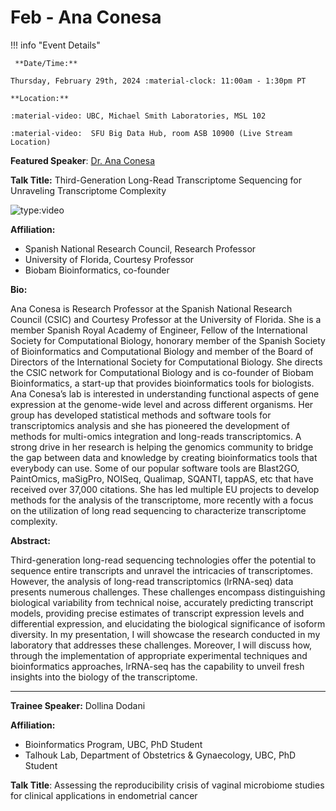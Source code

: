# Feb - Ana Conesa

!!! info "Event Details"

     **Date/Time:**

    Thursday, February 29th, 2024 :material-clock: 11:00am - 1:30pm PT

    **Location:**

    :material-video: UBC, Michael Smith Laboratories, MSL 102

    :material-video:  SFU Big Data Hub, room ASB 10900 (Live Stream Location)

**Featured Speaker**: [Dr. Ana Conesa](http://conesalab.org/)

**Talk Title:** Third-Generation Long-Read Transcriptome Sequencing for Unraveling Transcriptome Complexity

![type:video](https://www.youtube.com/embed/GyiEg6FYl7Y)

**Affiliation:**

- Spanish National Research Council, Research Professor
- University of Florida, Courtesy Professor
- Biobam Bioinformatics, co-founder

**Bio:**

Ana Conesa is Research Professor at the Spanish National Research Council (CSIC) and Courtesy Professor at the University of Florida. She is a member Spanish Royal Academy of Engineer, Fellow of the International Society for Computational Biology, honorary member of the Spanish Society of Bioinformatics and Computational Biology and member of the Board of Directors of the International Society for Computational Biology. She directs the CSIC network for Computational Biology and is co-founder of Biobam Bioinformatics, a start-up that provides bioinformatics tools for biologists. Ana Conesa’s lab is interested in understanding functional aspects of gene expression at the genome-wide level and across different organisms. Her group has developed statistical methods and software tools for transcriptomics analysis and she has pioneered the development of methods for multi-omics integration and long-reads transcriptomics. A strong drive in her research is helping the genomics community to bridge the gap between data and knowledge by creating bioinformatics tools that everybody can use. Some of our popular software tools are Blast2GO, PaintOmics, maSigPro, NOISeq, Qualimap, SQANTI, tappAS, etc that have received over 37,000 citations. She has led multiple EU projects to develop methods for the analysis of the transcriptome, more recently with a focus on the utilization of long read sequencing to characterize transcriptome complexity.

**Abstract:**

Third-generation long-read sequencing technologies offer the potential to sequence entire transcripts and unravel the intricacies of transcriptomes. However, the analysis of long-read transcriptomics (lrRNA-seq) data presents numerous challenges. These challenges encompass distinguishing biological variability from technical noise, accurately predicting transcript models, providing precise estimates of transcript expression levels and differential expression, and elucidating the biological significance of isoform diversity. In my presentation, I will showcase the research conducted in my laboratory that addresses these challenges. Moreover, I will discuss how, through the implementation of appropriate experimental techniques and bioinformatics approaches, lrRNA-seq has the capability to unveil fresh insights into the biology of the transcriptome.

---

**Trainee Speaker:** Dollina Dodani

**Affiliation:**

- Bioinformatics Program, UBC, PhD Student
- Talhouk Lab, Department of Obstetrics & Gynaecology, UBC, PhD Student

**Talk Title**: Assessing the reproducibility crisis of vaginal microbiome studies for clinical applications in endometrial cancer
